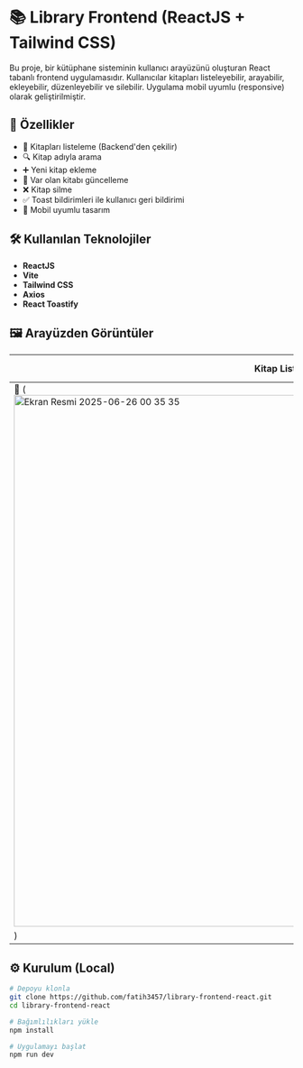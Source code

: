 # 📚 Library Frontend (ReactJS + Tailwind CSS)

Bu proje, bir kütüphane sisteminin kullanıcı arayüzünü oluşturan React tabanlı frontend uygulamasıdır. Kullanıcılar kitapları listeleyebilir, arayabilir, ekleyebilir, düzenleyebilir ve silebilir. Uygulama mobil uyumlu (responsive) olarak geliştirilmiştir.

## 🚀 Özellikler

- 📖 Kitapları listeleme (Backend'den çekilir)
- 🔍 Kitap adıyla arama
- ➕ Yeni kitap ekleme
- 📝 Var olan kitabı güncelleme
- ❌ Kitap silme
- ✅ Toast bildirimleri ile kullanıcı geri bildirimi
- 📱 Mobil uyumlu tasarım

## 🛠️ Kullanılan Teknolojiler

- **ReactJS**
- **Vite**
- **Tailwind CSS**
- **Axios**
- **React Toastify**

## 🖼️ Arayüzden Görüntüler

| Kitap Listesi | Kitap Ekle |
|---------------|------------|
| 📸 (<img width="943" alt="Ekran Resmi 2025-06-26 00 35 35" src="https://github.com/user-attachments/assets/36e79c89-0c51-4a6e-921d-5a8e85ad9581" />
) | 📸 |

## ⚙️ Kurulum (Local)

```bash
# Depoyu klonla
git clone https://github.com/fatih3457/library-frontend-react.git
cd library-frontend-react

# Bağımlılıkları yükle
npm install

# Uygulamayı başlat
npm run dev
